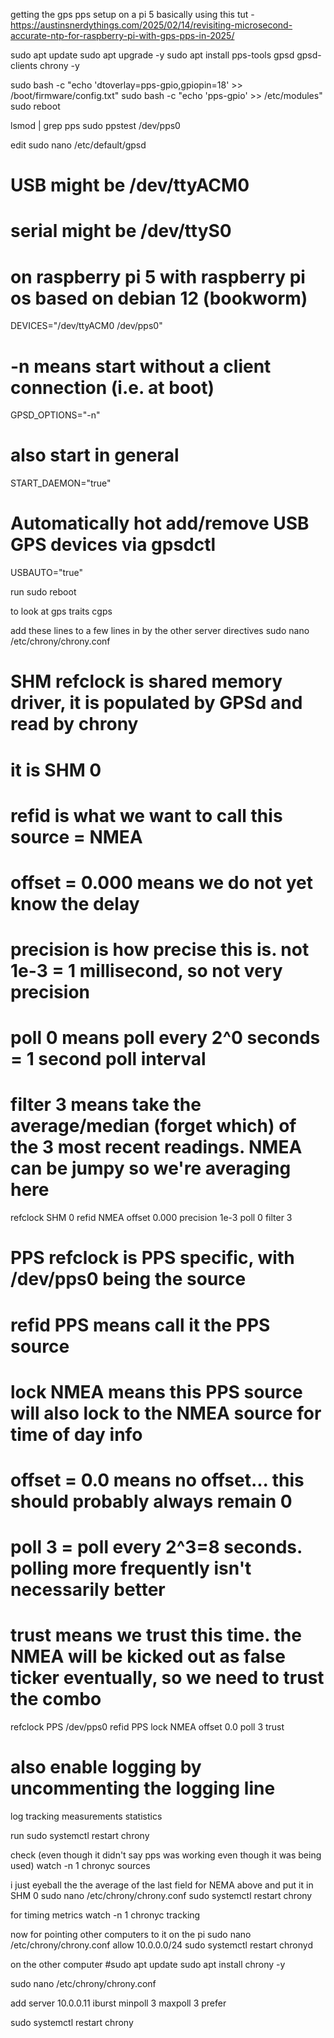 getting the gps pps setup on a pi 5
basically using this tut - https://austinsnerdythings.com/2025/02/14/revisiting-microsecond-accurate-ntp-for-raspberry-pi-with-gps-pps-in-2025/


sudo apt update
sudo apt upgrade -y
sudo apt install pps-tools gpsd gpsd-clients chrony -y

sudo bash -c "echo 'dtoverlay=pps-gpio,gpiopin=18' >> /boot/firmware/config.txt"
sudo bash -c "echo 'pps-gpio' >> /etc/modules"
sudo reboot

lsmod | grep pps
sudo ppstest /dev/pps0

edit
sudo nano /etc/default/gpsd

# USB might be /dev/ttyACM0
# serial might be /dev/ttyS0
# on raspberry pi 5 with raspberry pi os based on debian 12 (bookworm)
DEVICES="/dev/ttyACM0 /dev/pps0"

# -n means start without a client connection (i.e. at boot)
GPSD_OPTIONS="-n"

# also start in general
START_DAEMON="true"

# Automatically hot add/remove USB GPS devices via gpsdctl
USBAUTO="true"

run
sudo reboot

to look at gps traits
cgps


add these lines to a few lines in by the other server directives
sudo nano /etc/chrony/chrony.conf
# SHM refclock is shared memory driver, it is populated by GPSd and read by chrony
# it is SHM 0
# refid is what we want to call this source = NMEA
# offset = 0.000 means we do not yet know the delay
# precision is how precise this is. not 1e-3 = 1 millisecond, so not very precision
# poll 0 means poll every 2^0 seconds = 1 second poll interval
# filter 3 means take the average/median (forget which) of the 3 most recent readings. NMEA can be jumpy so we're averaging here
refclock SHM 0 refid NMEA offset 0.000 precision 1e-3 poll 0 filter 3

# PPS refclock is PPS specific, with /dev/pps0 being the source
# refid PPS means call it the PPS source
# lock NMEA means this PPS source will also lock to the NMEA source for time of day info
# offset = 0.0 means no offset... this should probably always remain 0
# poll 3 = poll every 2^3=8 seconds. polling more frequently isn't necessarily better
# trust means we trust this time. the NMEA will be kicked out as false ticker eventually, so we need to trust the combo
refclock PPS /dev/pps0 refid PPS lock NMEA offset 0.0 poll 3 trust

# also enable logging by uncommenting the logging line
log tracking measurements statistics

run
sudo systemctl restart chrony

check (even though it didn't say pps was working even though it was being used)
watch -n 1 chronyc sources

i just eyeball the the average of the last field for NEMA above and put it in SHM 0
sudo nano /etc/chrony/chrony.conf
sudo systemctl restart chrony


for timing metrics
watch -n 1 chronyc tracking



now for pointing other computers to it
on the pi
sudo nano /etc/chrony/chrony.conf
allow 10.0.0.0/24
sudo systemctl restart chronyd



on the other computer
#sudo apt update
sudo apt install chrony -y


sudo nano /etc/chrony/chrony.conf

add
server 10.0.0.11 iburst minpoll 3 maxpoll 3 prefer

sudo systemctl restart chrony








